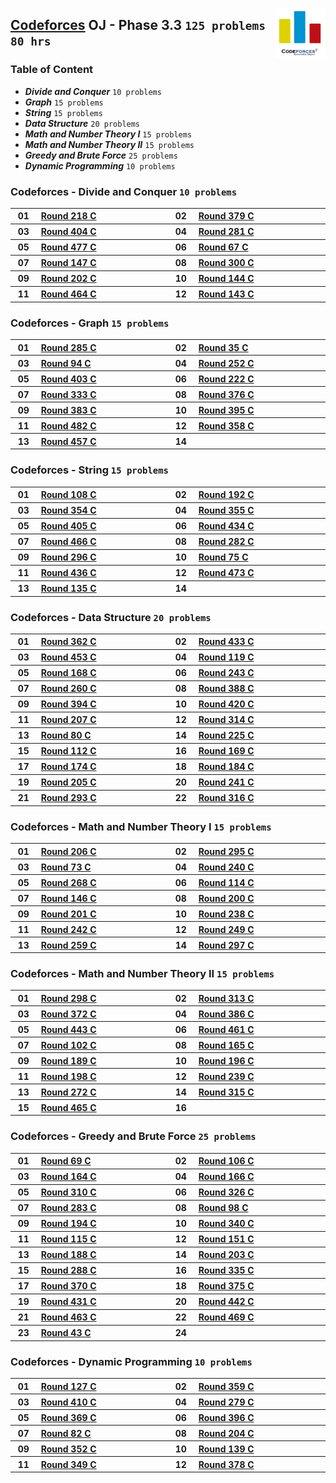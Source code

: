<img align="right" width="80" src="/logos/codeforces.png"></img>

## [Codeforces](https://codeforces.com/) OJ - Phase 3.3 `125 problems` `80 hrs`

### Table of Content

- ***Divide and Conquer***        `10 problems`
- ***Graph***                     `15 problems`
- ***String***                    `15 problems`
- ***Data Structure***            `20 problems`
- ***Math and Number Theory I***  `15 problems`
- ***Math and Number Theory II*** `15 problems`
- ***Greedy and Brute Force***    `25 problems`
- ***Dynamic Programming***       `10 problems`

### Codeforces - Divide and Conquer `10 problems`

<table>
    <tbody>
        <tr>
<th align="center" width="50px">01</th><th align="left" width="550px"><a href="https://codeforces.com/contest/371/problem/C">Round 218 C</a></th>
<th align="center" width="50px">02</th><th align="left" width="550px"><a href="https://codeforces.com/contest/734/problem/C">Round 379 C</a></th>
        </tr>
        <tr>
<th align="center" width="50px">03</th><th align="left" width="550px"><a href="https://codeforces.com/contest/785/problem/C">Round 404 C</a></th>
<th align="center" width="50px">04</th><th align="left" width="550px"><a href="https://codeforces.com/contest/493/problem/C">Round 281 C</a></th>
        </tr>
        <tr>
<th align="center" width="50px">05</th><th align="left" width="550px"><a href="https://codeforces.com/contest/966/problem/A">Round 477 C</a></th>
<th align="center" width="50px">06</th><th align="left" width="550px"><a href="https://codeforces.com/contest/75/problem/C">Round 67 C</a></th>
        </tr>
        <tr>
<th align="center" width="50px">07</th><th align="left" width="550px"><a href="https://codeforces.com/contest/237/problem/C">Round 147 C</a></th>
<th align="center" width="50px">08</th><th align="left" width="550px"><a href="https://codeforces.com/contest/538/problem/C">Round 300 C</a></th>
        </tr>
        <tr>
<th align="center" width="50px">09</th><th align="left" width="550px"><a href="https://codeforces.com/contest/348/problem/A">Round 202 C</a></th>
<th align="center" width="50px">10</th><th align="left" width="550px"><a href="https://codeforces.com/contest/232/problem/A">Round 144 C</a></th>
        </tr>
        <tr>
<th align="center" width="50px">11</th><th align="left" width="550px"><a href="https://codeforces.com/contest/939/problem/C">Round 464 C</a></th>
<th align="center" width="50px">12</th><th align="left" width="550px"><a href="https://codeforces.com/contest/231/problem/C">Round 143 C</a></th>
        </tr>
    </tbody>
</table>

### Codeforces - Graph `15 problems`

<table>
    <tbody>
        <tr>
<th align="center" width="50px">01</th><th align="left" width="550px"><a href="https://codeforces.com/contest/504/problem/A">Round 285 C</a></th>
<th align="center" width="50px">02</th><th align="left" width="550px"><a href="https://codeforces.com/contest/35/problem/C">Round 35 C</a></th>
        </tr>
        <tr>
<th align="center" width="50px">03</th><th align="left" width="550px"><a href="https://codeforces.com/contest/129/problem/C">Round 94 C</a></th>
<th align="center" width="50px">04</th><th align="left" width="550px"><a href="https://codeforces.com/contest/441/problem/C">Round 252 C</a></th>
        </tr>
        <tr>
<th align="center" width="50px">05</th><th align="left" width="550px"><a href="https://codeforces.com/contest/781/problem/A">Round 403 C</a></th>
<th align="center" width="50px">06</th><th align="left" width="550px"><a href="https://codeforces.com/contest/377/problem/A">Round 222 C</a></th>
        </tr>
        <tr>
<th align="center" width="50px">07</th><th align="left" width="550px"><a href="https://codeforces.com/contest/601/problem/A">Round 333 C</a></th>
<th align="center" width="50px">08</th><th align="left" width="550px"><a href="https://codeforces.com/contest/731/problem/C">Round 376 C</a></th>
        </tr>
        <tr>
<th align="center" width="50px">09</th><th align="left" width="550px"><a href="https://codeforces.com/contest/741/problem/A">Round 383 C</a></th>
<th align="center" width="50px">10</th><th align="left" width="550px"><a href="https://codeforces.com/contest/763/problem/A">Round 395 C</a></th>
        </tr>
        <tr>
<th align="center" width="50px">11</th><th align="left" width="550px"><a href="https://codeforces.com/contest/979/problem/C">Round 482 C</a></th>
<th align="center" width="50px">12</th><th align="left" width="550px"><a href="https://codeforces.com/contest/682/problem/C">Round 358 C</a></th>
        </tr>
        <tr>
<th align="center" width="50px">13</th><th align="left" width="550px"><a href="https://codeforces.com/contest/916/problem/C">Round 457 C</a></th>
<th align="center" width="50px">14</th><th align="left" width="550px"><a href=""></a></th>
        </tr>
    </tbody>
</table>

### Codeforces - String `15 problems`

<table>
    <tbody>
        <tr>
<th align="center" width="50px">01</th><th align="left" width="550px"><a href="https://codeforces.com/contest/152/problem/C">Round 108 C</a></th>
<th align="center" width="50px">02</th><th align="left" width="550px"><a href="https://codeforces.com/contest/329/problem/A">Round 192 C</a></th>
        </tr>
        <tr>
<th align="center" width="50px">03</th><th align="left" width="550px"><a href="https://codeforces.com/contest/676/problem/C">Round 354 C</a></th>
<th align="center" width="50px">04</th><th align="left" width="550px"><a href="https://codeforces.com/contest/677/problem/C">Round 355 C</a></th>
        </tr>
        <tr>
<th align="center" width="50px">05</th><th align="left" width="550px"><a href="https://codeforces.com/contest/790/problem/A">Round 405 C</a></th>
<th align="center" width="50px">06</th><th align="left" width="550px"><a href="https://codeforces.com/contest/860/problem/A">Round 434 C</a></th>
        </tr>
        <tr>
<th align="center" width="50px">07</th><th align="left" width="550px"><a href="https://codeforces.com/contest/940/problem/C">Round 466 C</a></th>
<th align="center" width="50px">08</th><th align="left" width="550px"><a href="https://codeforces.com/contest/494/problem/A">Round 282 C</a></th>
        </tr>
        <tr>
<th align="center" width="50px">09</th><th align="left" width="550px"><a href="https://codeforces.com/contest/528/problem/A">Round 296 C</a></th>
<th align="center" width="50px">10</th><th align="left" width="550px"><a href="https://codeforces.com/contest/92/problem/C">Round 75 C</a></th>
        </tr>
        <tr>
<th align="center" width="50px">11</th><th align="left" width="550px"><a href="https://codeforces.com/contest/864/problem/C">Round 436 C</a></th>
<th align="center" width="50px">12</th><th align="left" width="550px"><a href="https://codeforces.com/contest/959/problem/C">Round 473 C</a></th>
        </tr>
        <tr>
<th align="center" width="50px">13</th><th align="left" width="550px"><a href="https://codeforces.com/contest/219/problem/C">Round 135 C</a></th>
<th align="center" width="50px">14</th><th align="left" width="550px"><a href=""></a></th>
        </tr>
    </tbody>
</table>

### Codeforces - Data Structure `20 problems`

<table>
    <tbody>
        <tr>
<th align="center" width="50px">01</th><th align="left" width="550px"><a href="https://codeforces.com/contest/696/problem/A">Round 362 C</a></th>
<th align="center" width="50px">02</th><th align="left" width="550px"><a href="https://codeforces.com/contest/853/problem/A">Round 433 C</a></th>
        </tr>
        <tr>
<th align="center" width="50px">03</th><th align="left" width="550px"><a href="https://codeforces.com/contest/901/problem/A">Round 453 C</a></th>
<th align="center" width="50px">04</th><th align="left" width="550px"><a href="https://codeforces.com/contest/187/problem/A">Round 119 C</a></th>
        </tr>
        <tr>
<th align="center" width="50px">05</th><th align="left" width="550px"><a href="https://codeforces.com/contest/274/problem/A">Round 168 C</a></th>
<th align="center" width="50px">06</th><th align="left" width="550px"><a href="https://codeforces.com/contest/425/problem/A">Round 243 C</a></th>
        </tr>
        <tr>
<th align="center" width="50px">07</th><th align="left" width="550px"><a href="https://codeforces.com/contest/455/problem/A">Round 260 C</a></th>
<th align="center" width="50px">08</th><th align="left" width="550px"><a href="https://codeforces.com/contest/749/problem/C">Round 388 C</a></th>
        </tr>
        <tr>
<th align="center" width="50px">09</th><th align="left" width="550px"><a href="https://codeforces.com/contest/761/problem/C">Round 394 C</a></th>
<th align="center" width="50px">10</th><th align="left" width="550px"><a href="https://codeforces.com/contest/821/problem/C">Round 420 C</a></th>
        </tr>
        <tr>
<th align="center" width="50px">11</th><th align="left" width="550px"><a href="https://codeforces.com/contest/356/problem/A">Round 207 C</a></th>
<th align="center" width="50px">12</th><th align="left" width="550px"><a href="https://codeforces.com/contest/567/problem/C">Round 314 C</a></th>
        </tr>
        <tr>
<th align="center" width="50px">13</th><th align="left" width="550px"><a href="https://codeforces.com/contest/104/problem/C">Round 80 C</a></th>
<th align="center" width="50px">14</th><th align="left" width="550px"><a href="https://codeforces.com/contest/383/problem/A">Round 225 C</a></th>
        </tr>
        <tr>
<th align="center" width="50px">15</th><th align="left" width="550px"><a href="https://codeforces.com/contest/165/problem/C">Round 112 C</a></th>
<th align="center" width="50px">16</th><th align="left" width="550px"><a href="https://codeforces.com/contest/276/problem/C">Round 169 C</a></th>
        </tr>
        <tr>
<th align="center" width="50px">17</th><th align="left" width="550px"><a href="https://codeforces.com/contest/283/problem/A">Round 174 C</a></th>
<th align="center" width="50px">18</th><th align="left" width="550px"><a href="https://codeforces.com/contest/305/problem/C">Round 184 C</a></th>
        </tr>
        <tr>
<th align="center" width="50px">19</th><th align="left" width="550px"><a href="https://codeforces.com/contest/353/problem/C">Round 205 C</a></th>
<th align="center" width="50px">20</th><th align="left" width="550px"><a href="https://codeforces.com/contest/416/problem/C">Round 241 C</a></th>
        </tr>
        <tr>
<th align="center" width="50px">21</th><th align="left" width="550px"><a href="https://codeforces.com/contest/518/problem/C">Round 293 C</a></th>
<th align="center" width="50px">22</th><th align="left" width="550px"><a href="https://codeforces.com/contest/570/problem/C">Round 316 C</a></th>
        </tr>
    </tbody>
</table>

### Codeforces - Math and Number Theory I `15 problems`

<table>
    <tbody>
        <tr>
<th align="center" width="50px">01</th><th align="left" width="550px"><a href="https://codeforces.com/contest/354/problem/A">Round 206 C</a></th>
<th align="center" width="50px">02</th><th align="left" width="550px"><a href="https://codeforces.com/contest/521/problem/A">Round 295 C</a></th>
        </tr>
        <tr>
<th align="center" width="50px">03</th><th align="left" width="550px"><a href="https://codeforces.com/contest/88/problem/C">Round 73 C</a></th>
<th align="center" width="50px">04</th><th align="left" width="550px"><a href="https://codeforces.com/contest/414/problem/A">Round 240 C</a></th>
        </tr>
        <tr>
<th align="center" width="50px">05</th><th align="left" width="550px"><a href="https://codeforces.com/contest/468/problem/A">Round 268 C</a></th>
<th align="center" width="50px">06</th><th align="left" width="550px"><a href="https://codeforces.com/contest/167/problem/A">Round 114 C</a></th>
        </tr>
        <tr>
<th align="center" width="50px">07</th><th align="left" width="550px"><a href="https://codeforces.com/contest/235/problem/A">Round 146 C</a></th>
<th align="center" width="50px">08</th><th align="left" width="550px"><a href="https://codeforces.com/contest/343/problem/A">Round 200 C</a></th>
        </tr>
        <tr>
<th align="center" width="50px">09</th><th align="left" width="550px"><a href="https://codeforces.com/contest/346/problem/A">Round 201 C</a></th>
<th align="center" width="50px">10</th><th align="left" width="550px"><a href="https://codeforces.com/contest/406/problem/A">Round 238 C</a></th>
        </tr>
        <tr>
<th align="center" width="50px">11</th><th align="left" width="550px"><a href="https://codeforces.com/contest/424/problem/C">Round 242 C</a></th>
<th align="center" width="50px">12</th><th align="left" width="550px"><a href="https://codeforces.com/contest/435/problem/C">Round 249 C</a></th>
        </tr>
        <tr>
<th align="center" width="50px">13</th><th align="left" width="550px"><a href="https://codeforces.com/contest/453/problem/A">Round 259 C</a></th>
<th align="center" width="50px">14</th><th align="left" width="550px"><a href="https://codeforces.com/contest/525/problem/C">Round 297 C</a></th>
        </tr>
    </tbody>
</table>

### Codeforces - Math and Number Theory II `15 problems`

<table>
    <tbody>
        <tr>
<th align="center" width="50px">01</th><th align="left" width="550px"><a href="https://codeforces.com/contest/534/problem/C">Round 298 C</a></th>
<th align="center" width="50px">02</th><th align="left" width="550px"><a href="https://codeforces.com/contest/559/problem/A">Round 313 C</a></th>
        </tr>
        <tr>
<th align="center" width="50px">03</th><th align="left" width="550px"><a href="https://codeforces.com/contest/715/problem/A">Round 372 C</a></th>
<th align="center" width="50px">04</th><th align="left" width="550px"><a href="https://codeforces.com/contest/746/problem/C">Round 386 C</a></th>
        </tr>
        <tr>
<th align="center" width="50px">05</th><th align="left" width="550px"><a href="https://codeforces.com/contest/878/problem/A">Round 443 C</a></th>
<th align="center" width="50px">06</th><th align="left" width="550px"><a href="https://codeforces.com/contest/922/problem/C">Round 461 C</a></th>
        </tr>
        <tr>
<th align="center" width="50px">07</th><th align="left" width="550px"><a href="https://codeforces.com/contest/142/problem/A">Round 102 C</a></th>
<th align="center" width="50px">08</th><th align="left" width="550px"><a href="https://codeforces.com/contest/269/problem/A">Round 165 C</a></th>
        </tr>
        <tr>
<th align="center" width="50px">09</th><th align="left" width="550px"><a href="https://codeforces.com/contest/319/problem/A">Round 189 C</a></th>
<th align="center" width="50px">10</th><th align="left" width="550px"><a href="https://codeforces.com/contest/338/problem/A">Round 196 C</a></th>
        </tr>
        <tr>
<th align="center" width="50px">11</th><th align="left" width="550px"><a href="https://codeforces.com/contest/341/problem/A">Round 198 C</a></th>
<th align="center" width="50px">12</th><th align="left" width="550px"><a href="https://codeforces.com/contest/407/problem/A">Round 239 C</a></th>
        </tr>
        <tr>
<th align="center" width="50px">13</th><th align="left" width="550px"><a href="https://codeforces.com/contest/477/problem/A">Round 272 C</a></th>
<th align="center" width="50px">14</th><th align="left" width="550px"><a href="https://codeforces.com/contest/568/problem/A">Round 315 C</a></th>
        </tr>
        <tr>
<th align="center" width="50px">15</th><th align="left" width="550px"><a href="https://codeforces.com/contest/935/problem/C">Round 465 C</a></th>
<th align="center" width="50px">16</th><th align="left" width="550px"><a href=""></a></th>
        </tr>
    </tbody>
</table>

### Codeforces - Greedy and Brute Force `25 problems`

<table>
    <tbody>
        <tr>
<th align="center" width="50px">01</th><th align="left" width="550px"><a href="https://codeforces.com/contest/80/problem/C">Round 69 C</a></th>
<th align="center" width="50px">02</th><th align="left" width="550px"><a href="https://codeforces.com/contest/149/problem/C">Round 106 C</a></th>
        </tr>
        <tr>
<th align="center" width="50px">03</th><th align="left" width="550px"><a href="https://codeforces.com/contest/268/problem/C">Round 164 C</a></th>
<th align="center" width="50px">04</th><th align="left" width="550px"><a href="https://codeforces.com/contest/271/problem/C">Round 166 C</a></th>
        </tr>
        <tr>
<th align="center" width="50px">05</th><th align="left" width="550px"><a href="https://codeforces.com/contest/555/problem/A">Round 310 C</a></th>
<th align="center" width="50px">06</th><th align="left" width="550px"><a href="https://codeforces.com/contest/587/problem/A">Round 326 C</a></th>
        </tr>
        <tr>
<th align="center" width="50px">07</th><th align="left" width="550px"><a href="https://codeforces.com/contest/497/problem/A">Round 283 C</a></th>
<th align="center" width="50px">08</th><th align="left" width="550px"><a href="https://codeforces.com/contest/137/problem/C">Round 98 C</a></th>
        </tr>
        <tr>
<th align="center" width="50px">09</th><th align="left" width="550px"><a href="https://codeforces.com/contest/333/problem/A">Round 194 C</a></th>
<th align="center" width="50px">10</th><th align="left" width="550px"><a href="https://codeforces.com/contest/617/problem/C">Round 340 C</a></th>
        </tr>
        <tr>
<th align="center" width="50px">11</th><th align="left" width="550px"><a href="https://codeforces.com/contest/175/problem/C">Round 115 C</a></th>
<th align="center" width="50px">12</th><th align="left" width="550px"><a href="https://codeforces.com/contest/246/problem/C">Round 151 C</a></th>
        </tr>
        <tr>
<th align="center" width="50px">13</th><th align="left" width="550px"><a href="https://codeforces.com/contest/317/problem/A">Round 188 C</a></th>
<th align="center" width="50px">14</th><th align="left" width="550px"><a href="https://codeforces.com/contest/350/problem/C">Round 203 C</a></th>
        </tr>
        <tr>
<th align="center" width="50px">15</th><th align="left" width="550px"><a href="https://codeforces.com/contest/508/problem/C">Round 288 C</a></th>
<th align="center" width="50px">16</th><th align="left" width="550px"><a href="https://codeforces.com/contest/605/problem/A">Round 335 C</a></th>
        </tr>
        <tr>
<th align="center" width="50px">17</th><th align="left" width="550px"><a href="https://codeforces.com/contest/712/problem/C">Round 370 C</a></th>
<th align="center" width="50px">18</th><th align="left" width="550px"><a href="https://codeforces.com/contest/723/problem/C">Round 375 C</a></th>
        </tr>
        <tr>
<th align="center" width="50px">19</th><th align="left" width="550px"><a href="https://codeforces.com/contest/848/problem/A">Round 431 C</a></th>
<th align="center" width="50px">20</th><th align="left" width="550px"><a href="https://codeforces.com/contest/877/problem/C">Round 442 C</a></th>
        </tr>
        <tr>
<th align="center" width="50px">21</th><th align="left" width="550px"><a href="https://codeforces.com/contest/932/problem/C">Round 463 C</a></th>
<th align="center" width="50px">22</th><th align="left" width="550px"><a href="https://codeforces.com/contest/949/problem/A">Round 469 C</a></th>
        </tr>
        <tr>
<th align="center" width="50px">23</th><th align="left" width="550px"><a href="https://codeforces.com/contest/46/problem/C">Round 43 C</a></th>
<th align="center" width="50px">24</th><th align="left" width="550px"><a href=""></a></th>
        </tr>
    </tbody>
</table>

### Codeforces - Dynamic Programming `10 problems`

<table>
    <tbody>
        <tr>
<th align="center" width="50px">01</th><th align="left" width="550px"><a href="https://codeforces.com/contest/201/problem/A">Round 127 C</a></th>
<th align="center" width="50px">02</th><th align="left" width="550px"><a href="https://codeforces.com/contest/685/problem/A">Round 359 C</a></th>
        </tr>
        <tr>
<th align="center" width="50px">03</th><th align="left" width="550px"><a href="https://codeforces.com/contest/798/problem/C">Round 410 C</a></th>
<th align="center" width="50px">04</th><th align="left" width="550px"><a href="https://codeforces.com/contest/490/problem/C">Round 279 C</a></th>
        </tr>
        <tr>
<th align="center" width="50px">05</th><th align="left" width="550px"><a href="https://codeforces.com/contest/711/problem/C">Round 369 C</a></th>
<th align="center" width="50px">06</th><th align="left" width="550px"><a href="https://codeforces.com/contest/766/problem/C">Round 396 C</a></th>
        </tr>
        <tr>
<th align="center" width="50px">07</th><th align="left" width="550px"><a href="https://codeforces.com/contest/106/problem/C">Round 82 C</a></th>
<th align="center" width="50px">08</th><th align="left" width="550px"><a href="https://codeforces.com/contest/351/problem/A">Round 204 C</a></th>
        </tr>
        <tr>
<th align="center" width="50px">09</th><th align="left" width="550px"><a href="https://codeforces.com/contest/671/problem/A">Round 352 C</a></th>
<th align="center" width="50px">10</th><th align="left" width="550px"><a href="https://codeforces.com/contest/225/problem/C">Round 139 C</a></th>
        </tr>
        <tr>
<th align="center" width="50px">11</th><th align="left" width="550px"><a href="https://codeforces.com/contest/666/problem/A">Round 349 C</a></th>
<th align="center" width="50px">12</th><th align="left" width="550px"><a href="https://codeforces.com/contest/733/problem/C">Round 378 C</a></th>
        </tr>
    </tbody>
</table>
